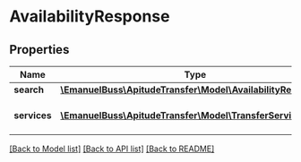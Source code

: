 # AvailabilityResponse

## Properties
Name | Type | Description | Notes
------------ | ------------- | ------------- | -------------
**search** | [**\EmanuelBuss\ApitudeTransfer\Model\AvailabilityRequest**](AvailabilityRequest.md) |  | 
**services** | [**\EmanuelBuss\ApitudeTransfer\Model\TransferServiceAvail[]**](TransferServiceAvail.md) | Inbound transfers list | [optional] 

[[Back to Model list]](../../README.md#documentation-for-models) [[Back to API list]](../../README.md#documentation-for-api-endpoints) [[Back to README]](../../README.md)

